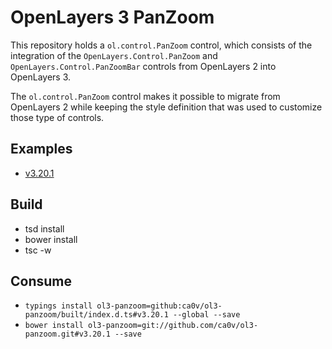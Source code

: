 # OpenLayers 3 PanZoom
This repository holds a `ol.control.PanZoom` control, which consists of the
integration of the `OpenLayers.Control.PanZoom` and
`OpenLayers.Control.PanZoomBar` controls from OpenLayers 2 into OpenLayers 3.

The `ol.control.PanZoom` control makes it possible to migrate from OpenLayers
2 while keeping the style definition that was used to customize those type of controls.

## Examples
 * [v3.20.1](https://rawgit.com/ca0v/ol3-panzoom/v3.20.1/rawgit.html)

## Build

* tsd install
* bower install
* tsc -w

## Consume

* `typings install ol3-panzoom=github:ca0v/ol3-panzoom/built/index.d.ts#v3.20.1 --global --save`
* `bower install ol3-panzoom=git://github.com/ca0v/ol3-panzoom.git#v3.20.1 --save`
